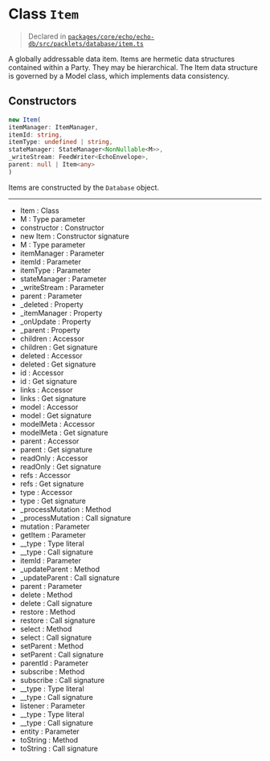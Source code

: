 # Class `Item`
> Declared in [`packages/core/echo/echo-db/src/packlets/database/item.ts`](https://github.com/dxos/protocols/blob/main/packages/core/echo/echo-db/src/packlets/database/item.ts#L24)

A globally addressable data item.
Items are hermetic data structures contained within a Party. They may be hierarchical.
The Item data structure is governed by a Model class, which implements data consistency.

## Constructors
```ts
new Item(
itemManager: ItemManager,
itemId: string,
itemType: undefined | string,
stateManager: StateManager<NonNullable<M>>,
_writeStream: FeedWriter<EchoEnvelope>,
parent: null | Item<any>
)
```
Items are constructed by the  `Database`  object.

---
- Item : Class
- M : Type parameter
- constructor : Constructor
- new Item : Constructor signature
- M : Type parameter
- itemManager : Parameter
- itemId : Parameter
- itemType : Parameter
- stateManager : Parameter
- _writeStream : Parameter
- parent : Parameter
- _deleted : Property
- _itemManager : Property
- _onUpdate : Property
- _parent : Property
- children : Accessor
- children : Get signature
- deleted : Accessor
- deleted : Get signature
- id : Accessor
- id : Get signature
- links : Accessor
- links : Get signature
- model : Accessor
- model : Get signature
- modelMeta : Accessor
- modelMeta : Get signature
- parent : Accessor
- parent : Get signature
- readOnly : Accessor
- readOnly : Get signature
- refs : Accessor
- refs : Get signature
- type : Accessor
- type : Get signature
- _processMutation : Method
- _processMutation : Call signature
- mutation : Parameter
- getItem : Parameter
- __type : Type literal
- __type : Call signature
- itemId : Parameter
- _updateParent : Method
- _updateParent : Call signature
- parent : Parameter
- delete : Method
- delete : Call signature
- restore : Method
- restore : Call signature
- select : Method
- select : Call signature
- setParent : Method
- setParent : Call signature
- parentId : Parameter
- subscribe : Method
- subscribe : Call signature
- __type : Type literal
- __type : Call signature
- listener : Parameter
- __type : Type literal
- __type : Call signature
- entity : Parameter
- toString : Method
- toString : Call signature

